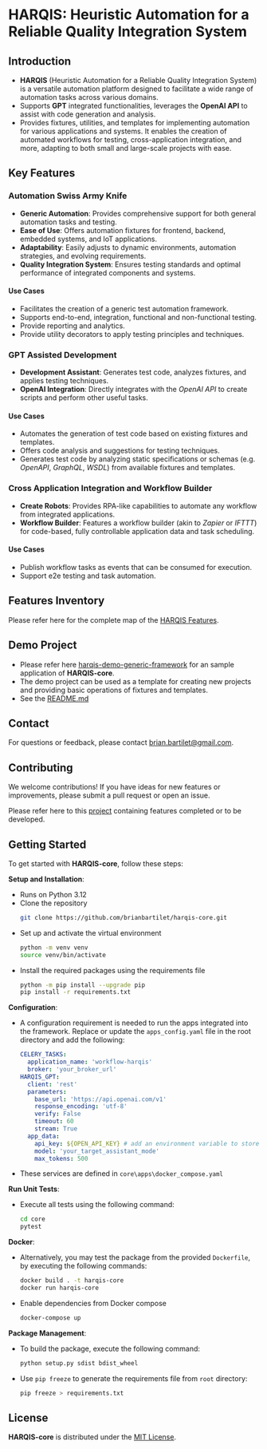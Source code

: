# HARQIS: Heuristic Automation for a Reliable Quality Integration System

## Introduction

- **HARQIS** (Heuristic Automation for a Reliable Quality Integration System) is a versatile automation platform designed to facilitate a wide range of automation tasks across various domains.
- Supports **GPT** integrated functionalities, leverages the **OpenAI API** to assist with code generation and analysis.
- Provides fixtures, utilities, and templates for implementing automation for various applications and systems. It enables the creation of automated workflows for testing, cross-application integration, and more, adapting to both small and large-scale projects with ease.

## Key Features

### Automation Swiss Army Knife

- **Generic Automation**: Provides comprehensive support for both general automation tasks and testing.
- **Ease of Use**: Offers automation fixtures for frontend, backend, embedded systems, and IoT applications.
- **Adaptability**: Easily adjusts to dynamic environments, automation strategies, and evolving requirements.
- **Quality Integration System**: Ensures testing standards and optimal performance of integrated components and systems.

#### Use Cases
- Facilitates the creation of a generic test automation framework.
- Supports end-to-end, integration, functional and non-functional testing.
- Provide reporting and analytics.
- Provide utility decorators to apply testing principles and techniques.

### GPT Assisted Development
- **Development Assistant**: Generates test code, analyzes fixtures, and applies testing techniques.
- **OpenAI Integration**: Directly integrates with the *OpenAI API* to create scripts and perform other useful tasks.

#### Use Cases
- Automates the generation of test code based on existing fixtures and templates.
- Offers code analysis and suggestions for testing techniques.
- Generates test code by analyzing static specifications or schemas (e.g. *OpenAPI*, *GraphQL*, *WSDL*) from available fixtures and templates.

### Cross Application Integration and Workflow Builder
- **Create Robots**: Provides RPA-like capabilities to automate any workflow from integrated applications.
- **Workflow Builder**: Features a workflow builder (akin to *Zapier* or *IFTTT*) for code-based, fully controllable application data and task scheduling.

#### Use Cases
- Publish workflow tasks as events that can be consumed for execution.
- Support e2e testing and task automation.

## Features Inventory
Please refer here for the complete map of the [HARQIS Features](docs/FEATURES.md).

## Demo Project
- Please refer here [harqis-demo-generic-framework](https://github.com/brianbartilet/harqis-demo-generic-framework) for an sample application of **HARQIS-core**.
- The demo project can be used as a template for creating new projects and providing basic operations of fixtures and templates.
- See the [README.md](https://github.com/brianbartilet/harqis-demo-generic-framework/blob/main/README.md)

## Contact
For questions or feedback, please contact [brian.bartilet@gmail.com](mailto:brian.bartilet@gmail.com).


## Contributing

We welcome contributions! If you have ideas for new features or improvements, please submit a pull request or open an issue.

Please refer here to this [project](https://github.com/users/brianbartilet/projects/1) containing features completed or to be developed.
## Getting Started

To get started with **HARQIS-core**, follow these steps:

**Setup and Installation**:
   - Runs on Python 3.12
   - Clone the repository
      ```sh
      git clone https://github.com/brianbartilet/harqis-core.git
      ```
   - Set up and activate the virtual environment
      ```sh
      python -m venv venv
      source venv/bin/activate
      ```
   - Install the required packages using the requirements file
      ```sh
      python -m pip install --upgrade pip
      pip install -r requirements.txt
      ```

**Configuration**:
   - A configuration requirement is needed to run the apps integrated into the framework. Replace or update the `apps_config.yaml` file in the root directory and add the following:
      ```yaml
      CELERY_TASKS:
        application_name: 'workflow-harqis'
        broker: 'your_broker_url'
      HARQIS_GPT:
        client: 'rest'
        parameters:
          base_url: 'https://api.openai.com/v1'
          response_encoding: 'utf-8'
          verify: False
          timeout: 60
          stream: True
        app_data:
          api_key: ${OPEN_API_KEY} # add an environment variable to store the API key
          model: 'your_target_assistant_mode'
          max_tokens: 500
      ```
   - These services are defined in `core\apps\docker_compose.yaml`

**Run Unit Tests**:
- Execute all tests using the following command:
   ```sh
   cd core
   pytest
   ```

**Docker**:
- Alternatively, you may test the package from the provided `Dockerfile`, by executing the following commands:
   ```sh
   docker build . -t harqis-core
   docker run harqis-core
   ```
- Enable dependencies from Docker compose
  ```sh
  docker-compose up
  ```

**Package Management**:
- To build the package, execute the following command:
   ```sh
   python setup.py sdist bdist_wheel
   ```
 - Use `pip freeze` to generate the requirements file from `root` directory:
   ```sh
   pip freeze > requirements.txt
   ```


## License

**HARQIS-core** is distributed under the [MIT License](LICENSE).



